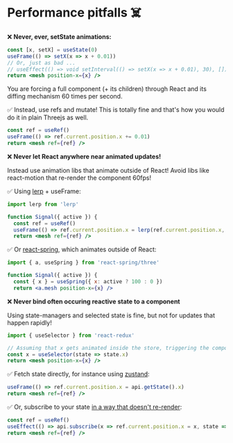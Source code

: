 # Performance pitfalls ☠️

❌ **Never, ever, setState animations:**

```jsx
const [x, setX] = useState(0)
useFrame(() => setX(x => x + 0.01))
// Or, just as bad ...
// useEffect(() => void setInterval(() => setX(x => x + 0.01), 30), [])
return <mesh position-x={x} />
```

You are forcing a full component (+ its children) through React and its diffing mechanism 60 times per second.

✅ Instead, use refs and mutate! This is totally fine and that's how you would do it in plain Threejs as well.

```jsx
const ref = useRef()
useFrame(() => ref.current.position.x += 0.01)
return <mesh ref={ref} />
```

❌ **Never let React anywhere near animated updates!**

Instead use animation libs that animate outside of React! Avoid libs like react-motion that re-render the component 60fps!

✅ Using [lerp](https://github.com/mattdesl/lerp) + useFrame:

```jsx
import lerp from 'lerp'

function Signal({ active }) {
  const ref = useRef()
  useFrame(() => ref.current.position.x = lerp(ref.current.position.x, active ? 100 : 0, 0.1))
  return <mesh ref={ref} />
```

✅ Or [react-spring](https://github.com/react-spring/react-spring), which animates outside of React:

```jsx
import { a, useSpring } from 'react-spring/three'

function Signal({ active }) {
  const { x } = useSpring({ x: active ? 100 : 0 })
  return <a.mesh position-x={x} />
```

❌ **Never bind often occuring reactive state to a component**

Using state-managers and selected state is fine, but not for updates that happen rapidly!

```jsx
import { useSelector } from 'react-redux'

// Assuming that x gets animated inside the store, triggering the component 60fps
const x = useSelector(state => state.x)
return <mesh position-x={x} />
```

✅ Fetch state directly, for instance using [zustand](https://github.com/react-spring/zustand):

```jsx
useFrame(() => ref.current.position.x = api.getState().x)
return <mesh ref={ref} />
```

✅ Or, subscribe to your state [in a way that doesn't re-render](https://github.com/react-spring/zustand#transient-updates-for-often-occuring-state-changes):

```jsx
const ref = useRef()
useEffect(() => api.subscribe(x => ref.current.position.x = x, state => state.x), [])
return <mesh ref={ref} />
```
